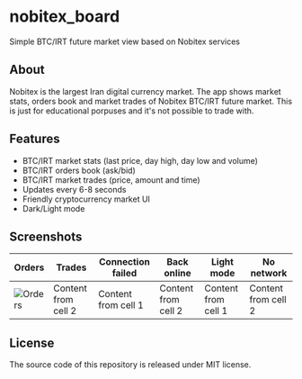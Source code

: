 # nobitex_board
Simple BTC/IRT future market view based on Nobitex services

## About
Nobitex is the largest Iran digital currency market. The app shows market stats, orders book and market trades of Nobitex BTC/IRT future market. This is just for educational porpuses and it's not possible to trade with.

## Features
* BTC/IRT market stats (last price, day high, day low and volume)
* BTC/IRT orders book (ask/bid)
* BTC/IRT market trades (price, amount and time)
* Updates every 6-8 seconds
* Friendly cryptocurrency market UI
* Dark/Light mode

## Screenshots
Orders | Trades | Connection failed | Back online | Light mode | No network
------------ | ------------- | ------------ | ------------- | ------------ | -------------
![Orders](https://raw.githubusercontent.com/dastgerdi/nobitex_board/main/screenshots/screenshot_1.jpg) | Content from cell 2 | Content from cell 1 | Content from cell 2 | Content from cell 1 | Content from cell 2
## License
The source code of this repository is released under MIT license.
